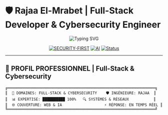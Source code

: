 # 🛡️ Rajaa El-Mrabet | Full-Stack Developer & Cybersecurity Engineer

<div align="center">

![Typing SVG](https://readme-typing-svg.herokuapp.com?font=Orbitron&size=30&duration=3000&pause=1000&color=00F7FF&center=true&vCenter=true&multiline=true&width=800&height=100&lines=Full-Stack+Developer+%26+Cybersecurity+Engineer;AI+&+Network+Security+Specialist;Web+RTC+%7C+Blockchain+%7C+SIEM)

[![SECURITY-FIRST](https://img.shields.io/badge/SECURITY-FIRST-red?style=for-the-badge&logo=shield&logoColor=white)](https://github.com/rajaa-01)
[![AI](https://img.shields.io/badge/AI-POWERED-blue?style=for-the-badge&logo=openai&logoColor=white)](https://github.com/rajaa-01)
[![Status](https://img.shields.io/badge/STATUS-ACTIVE-green?style=for-the-badge&logo=target&logoColor=white)](https://github.com/rajaa-01)

</div>

---

## 🚨 **PROFIL PROFESSIONNEL** | Full-Stack & Cybersecurity

```ascii
╔══════════════════════════════════════════════════════════════════╗
║  🎯 DOMAINES: FULL-STACK & CYBERSECURITY    🛡️ INGÉNIEURE: RAJAA  ║
║  📊 EXPERTISE: ██████████ 100%   🔍 SYSTÈMES & RÉSEAUX           ║
║  🌐 COUVERTURE: WEB & IA                   ⚡ RÉPONSE: EN TEMPS RÉEL ║
╚══════════════════════════════════════════════════════════════════╝
